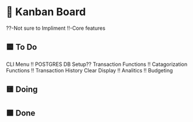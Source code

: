 # 🧠 Kanban Board
??-Not sure to Impliment
!!-Core features
## 🟦 To Do
CLI Menu !!
POSTGRES DB Setup??
Transaction Functions !!
Catagorization Functions !!
Transaction History Clear Display !!
Analitics !!
Budgeting



## 🟨 Doing

## 🟩 Done
